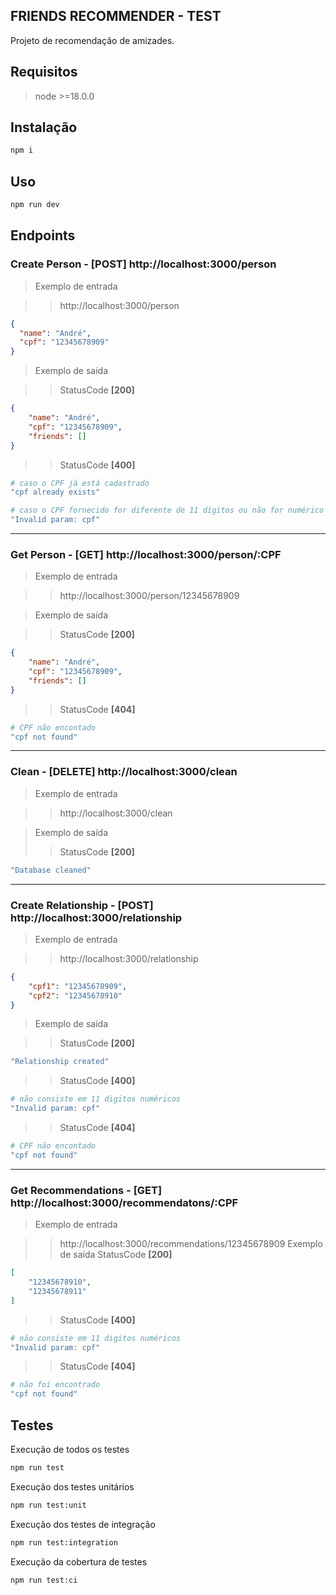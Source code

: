 ## FRIENDS RECOMMENDER - TEST

Projeto de recomendação de amizades.

## Requisitos

>node >=18.0.0

## Instalação

```bash 
npm i
```

## Uso

```bash 
npm run dev
```

## Endpoints

### **Create Person - [POST] http://localhost:3000/person**

> Exemplo de entrada

>>http://localhost:3000/person
```json
{
  "name": "André",
  "cpf": "12345678909"
}
```
> Exemplo de saída  

>> StatusCode **[200]**
``` json
{
    "name": "André",
    "cpf": "12345678909",
    "friends": []
}
```

>>StatusCode **[400]**
``` bash
# caso o CPF já está cadastrado
"cpf already exists" 

# caso o CPF fornecido for diferente de 11 dígitos ou não for numérico
"Invalid param: cpf"
```
---
### **Get Person - **[GET]** http://localhost:3000/person/:CPF**

>Exemplo de entrada 

>>http://localhost:3000/person/12345678909

>Exemplo de saída  

>>StatusCode **[200]**
``` json
{
    "name": "André",
    "cpf": "12345678909",
    "friends": []
}
```

>>StatusCode **[404]**
``` bash
# CPF não encontado
"cpf not found"
```
---
### **Clean - **[DELETE]** http://localhost:3000/clean**
>Exemplo de entrada 

>>http://localhost:3000/clean

>Exemplo de saída 
>>StatusCode **[200]**
``` bash
"Database cleaned"
```
---
### **Create Relationship - **[POST]** http://localhost:3000/relationship**

>Exemplo de entrada 

>>http://localhost:3000/relationship
``` json
{
    "cpf1": "12345678909",
    "cpf2": "12345678910"
}
```

>Exemplo de saída  

>>StatusCode **[200]**
``` bash
"Relationship created"
```
>>StatusCode **[400]**
``` bash
# não consiste em 11 digitos numéricos
"Invalid param: cpf"
```

>>StatusCode **[404]**
``` bash
# CPF não encontado
"cpf not found"

```
---
### **Get Recommendations - **[GET]** http://localhost:3000/recommendatons/:CPF**

>Exemplo de entrada

>>http://localhost:3000/recommendations/12345678909
>Exemplo de saída
>>StatusCode **[200]**
``` json
[
    "12345678910",
    "12345678911"
]
```
>>StatusCode **[400]**
``` bash
# não consiste em 11 digitos numéricos
"Invalid param: cpf"
```

>>StatusCode **[404]**
``` bash
# não foi encontrado
"cpf not found"
```

## Testes

Execução de todos os testes
```bash
npm run test
```
Execução dos testes unitários
```bash
npm run test:unit
```
Execução dos testes de integração
```bash
npm run test:integration
```
Execução da cobertura de testes
```bash
npm run test:ci

```

